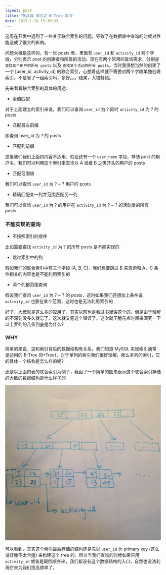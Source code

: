 ```yaml
---
layout: post
title: "MySQL 索引之 B-Tree 索引"
date: 2015-1-18 15:30:33
---
```

这周在开发中遇到了一些关于联合索引的问题，导致了在数据库中查询的时候对性能造成了很大的影响。

问题大概是这样的，有一张 posts 表，里面有 `user_id` 和 `activity_id` 两个字段，分别表示 post 的创建者和所属的活动。现在有两个常用的查询需求，分别是 `查找某个用户的所有 posts` 以及 `查找某个活动的所有 posts`。当时我很想当然的创建了一个 [user_id, activity_id] 的联合索引，心想着这样就不需要对两个字段单独创建索引，不是省了一组索引吗，多好。。。结果，大错特错。

先来看看联合索引的具体的用途:

* 全值匹配

对于上面建立的索引来说，我们可以查询 `user_id` 为 ? 同时 `activity_id` 为 ? 的 posts

* 匹配最左前缀

即查询 user_id 为 ? 的 posts

* 匹配列前缀

这里我们我们上面的内容不适用，假设还有一个 `user_name` 字段，存储 post 的用户名，我们可以利用这个索引来查询以 A 或者 B 之类开头的用户的 posts

* 匹配范围值

我们可以查询 `user_id` 为 ? ~ ? 用户的 posts

* 精确匹配某一列并范围匹配另一列

我们可以查询 `user_id` 为 ? 的用户在 `activity_id` 为 ? ~ ? 的活动发的所有 posts

### 不能实现的查询

* 不按照索引的顺序

比如需要查找 `activity_id` 为 ? 的所有 posts 是不能实现的

* 跳过索引中的列

假如我们的联合索引中有三个字段 [A, B, C]，我们想要跳过 B 来查询和 A、C 条件相关的内容也是不能利用索引的

* 两个列都范围查询

假设我们查询 `user_id` 为 ? ~ ? 的 posts，这时如果我们还想加上条件说 `activity_id` 也要在某个范围，这时也是无法利用索引的

好了，大概就是这么多的应用了，其实以前也是看过书里讲这个的。但是由于理解的不深刻没多久就忘了，这次就又犯这个错误了。这次就干脆花点时间来深究一下以上罗列的几条到底是为什么?

### WHY

简单的来说，这和索引背后的数据结构有关系，我们知道 MySQL 实现索引通常是适用的 B-Tree (B+Tree)，对于单列的索引我们很好理解。那么多列的索引，它的具体一个结构是怎么样的呢?

还是以上面的表的联合索引为例子，我画了一个简单的图来表示这个联合索引存储的大致的数据结构是什么样子的

![](/images/btree.png)

可以看到，其实这个索引最后存储的结构还是先以 `user_id` 为 primary key (这么说好像不太合适) 来构建这个 tree 的，所以当我们查询的时候如果只用 `activity_id` 或者是颠倒顺序来，我们都没有这个数据结构的入口，自然也没法利用它来为我们提高效率了。
